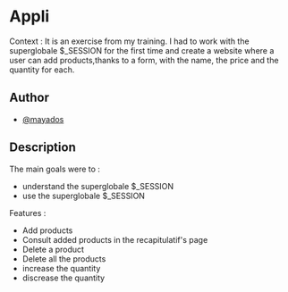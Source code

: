 # Appli

Context : It is an exercise from my training. I had to work with the superglobale $_SESSION for the first time and create a website where a user can add products,thanks to a form, with the name, the price and the quantity for each.


## Author

- [@mayados](https://www.github.com/mayados)


## Description

The main goals were to : 

- understand the superglobale $_SESSION
- use the superglobale $_SESSION

Features :

- Add products
- Consult added products in the recapitulatif's page
- Delete a product
- Delete all the products
- increase the quantity
- discrease the quantity
